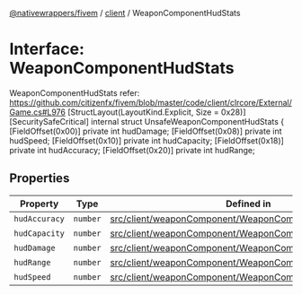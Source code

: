 [@nativewrappers/fivem](../../README.md) / [client](../README.md) / WeaponComponentHudStats

# Interface: WeaponComponentHudStats

WeaponComponentHudStats
refer: https://github.com/citizenfx/fivem/blob/master/code/client/clrcore/External/Game.cs#L976
   [StructLayout(LayoutKind.Explicit, Size = 0x28)]
   [SecuritySafeCritical]
   internal struct UnsafeWeaponComponentHudStats
   {
			[FieldOffset(0x00)] private int hudDamage;
			[FieldOffset(0x08)] private int hudSpeed;
			[FieldOffset(0x10)] private int hudCapacity;
			[FieldOffset(0x18)] private int hudAccuracy;
			[FieldOffset(0x20)] private int hudRange;

## Properties

| Property | Type | Defined in |
| ------ | ------ | ------ |
| `hudAccuracy` | `number` | [src/client/weaponComponent/WeaponComponentHudStats.ts:23](https://github.com/nativewrappers/fivem/blob/d67d9a693907da5ce83f118218b601ceb38a88bc/src/client/weaponComponent/WeaponComponentHudStats.ts#L23) |
| `hudCapacity` | `number` | [src/client/weaponComponent/WeaponComponentHudStats.ts:22](https://github.com/nativewrappers/fivem/blob/d67d9a693907da5ce83f118218b601ceb38a88bc/src/client/weaponComponent/WeaponComponentHudStats.ts#L22) |
| `hudDamage` | `number` | [src/client/weaponComponent/WeaponComponentHudStats.ts:20](https://github.com/nativewrappers/fivem/blob/d67d9a693907da5ce83f118218b601ceb38a88bc/src/client/weaponComponent/WeaponComponentHudStats.ts#L20) |
| `hudRange` | `number` | [src/client/weaponComponent/WeaponComponentHudStats.ts:24](https://github.com/nativewrappers/fivem/blob/d67d9a693907da5ce83f118218b601ceb38a88bc/src/client/weaponComponent/WeaponComponentHudStats.ts#L24) |
| `hudSpeed` | `number` | [src/client/weaponComponent/WeaponComponentHudStats.ts:21](https://github.com/nativewrappers/fivem/blob/d67d9a693907da5ce83f118218b601ceb38a88bc/src/client/weaponComponent/WeaponComponentHudStats.ts#L21) |
